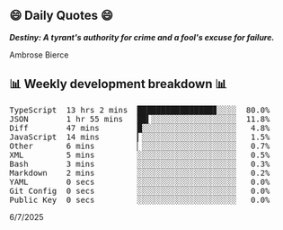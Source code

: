 ## 😄 Daily Quotes 😄

_**Destiny: A tyrant's authority for crime and a fool's excuse for failure.**_

Ambrose Bierce



## 📊 Weekly development breakdown 📊

<pre>TypeScript  13 hrs 2 mins  ████████████████▊░░░░  80.0%
JSON        1 hr 55 mins   ██▍░░░░░░░░░░░░░░░░░░  11.8%
Diff        47 mins        █░░░░░░░░░░░░░░░░░░░░   4.8%
JavaScript  14 mins        ▎░░░░░░░░░░░░░░░░░░░░   1.5%
Other       6 mins         ▏░░░░░░░░░░░░░░░░░░░░   0.7%
XML         5 mins         ░░░░░░░░░░░░░░░░░░░░░   0.5%
Bash        3 mins         ░░░░░░░░░░░░░░░░░░░░░   0.3%
Markdown    2 mins         ░░░░░░░░░░░░░░░░░░░░░   0.2%
YAML        0 secs         ░░░░░░░░░░░░░░░░░░░░░   0.0%
Git Config  0 secs         ░░░░░░░░░░░░░░░░░░░░░   0.0%
Public Key  0 secs         ░░░░░░░░░░░░░░░░░░░░░   0.0%</pre>

6/7/2025